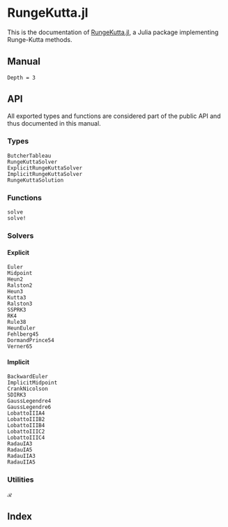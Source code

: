 # RungeKutta.jl

This is the documentation of [RungeKutta.jl](https://github.com/antonuccig/RungeKutta.jl), a Julia package implementing Runge-Kutta methods.

## Manual

```@contents
Depth = 3
```

## API

All exported types and functions are considered part of the public API and thus documented in this manual.

### Types

```@docs
ButcherTableau
RungeKuttaSolver
ExplicitRungeKuttaSolver
ImplicitRungeKuttaSolver
RungeKuttaSolution
```

### Functions

```@docs
solve
solve!
```

### Solvers

#### Explicit

```@docs
Euler
Midpoint
Heun2
Ralston2
Heun3
Kutta3
Ralston3
SSPRK3
RK4
Rule38
HeunEuler
Fehlberg45
DormandPrince54
Verner65
```

#### Implicit

```@docs
BackwardEuler
ImplicitMidpoint
CrankNicolson
SDIRK3
GaussLegendre4
GaussLegendre6
LobattoIIIA4
LobattoIIIB2
LobattoIIIB4
LobattoIIIC2
LobattoIIIC4
RadauIA3
RadauIA5
RadauIIA3
RadauIIA5
```

### Utilities

```@docs
ℛ
```

## Index

```@index
```
